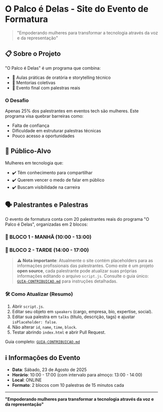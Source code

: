 # O Palco é Delas - Site do Evento de Formatura
> "Empoderando mulheres para transformar a tecnologia através da voz e da representação"
## 📋 Sobre o Projeto

"O Palco é Delas" é um programa que combina:
- 🎤 Aulas práticas de oratória e storytelling técnico
- 💬 Mentorias coletivas
- 🌟 Evento final com palestras reais

### O Desafio
Apenas 25% dos palestrantes em eventos tech são mulheres. Este programa visa quebrar barreiras como:
- Falta de confiança
- Dificuldade em estruturar palestras técnicas
- Pouco acesso a oportunidades

## 🎯 Público-Alvo

Mulheres em tecnologia que:
- ✔️ Têm conhecimento para compartilhar
- ✔️ Querem vencer o medo de falar em público
- ✔️ Buscam visibilidade na carreira

## 🗣️ Palestrantes e Palestras

O evento de formatura conta com 20 palestrantes reais do programa "O Palco é Delas", organizadas em 2 blocos:

### 🌅 BLOCO 1 - MANHÃ (10:00 - 13:00)

### 🌇 BLOCO 2 - TARDE (14:00 - 17:00)

> ⚠️ **Nota importante**: Atualmente o site contém placeholders para as informações profissionais das palestrantes. Como este é um projeto **open source**, cada palestrante pode atualizar suas próprias informações editando o arquivo `script.js`. Consulte o guia único: [`GUIA-CONTRIBUICAO.md`](GUIA-CONTRIBUICAO.md) para instruções detalhadas.

### 🛠 Como Atualizar (Resumo)
1. Abrir `script.js`.
2. Editar seu objeto em `speakers` (cargo, empresa, bio, expertise, social).
3. Editar sua palestra em `talks` (título, descrição, tags) e ajustar `isPlaceholder: false`.
4. Não alterar `id`, `name`, `time`, `block`.
5. Testar abrindo `index.html` e abrir Pull Request.

Guia completo: [`GUIA-CONTRIBUICAO.md`](GUIA-CONTRIBUICAO.md)


## ℹ️ Informações do Evento

- **Data**: Sábado, 23 de Agosto de 2025
- **Horário**: 10:00 - 17:00 (com intervalo para almoço: 13:00 - 14:00)
- **Local**: ONLINE
- **Formato**: 2 blocos com 10 palestras de 15 minutos cada

---

**"Empoderando mulheres para transformar a tecnologia através da voz e da representação"**
